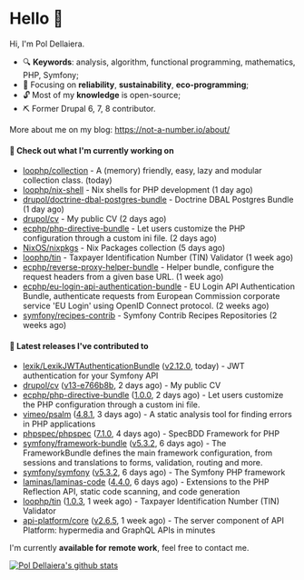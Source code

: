 # Hello 👋

Hi, I'm Pol Dellaiera.

- 🔍 **Keywords**: analysis, algorithm, functional programming, mathematics, PHP, Symfony;
- 🎯 Focusing on **reliability**, **sustainability**, **eco-programming**;
- 🔓 Most of my **knowledge** is open-source;
- ⛏️ Former Drupal 6, 7, 8 contributor.

More about me on my blog: https://not-a-number.io/about/

#### 👷 Check out what I'm currently working on

- [loophp/collection](https://github.com/loophp/collection) - A (memory) friendly, easy, lazy and modular collection class. (today)
- [loophp/nix-shell](https://github.com/loophp/nix-shell) - Nix shells for PHP development (1 day ago)
- [drupol/doctrine-dbal-postgres-bundle](https://github.com/drupol/doctrine-dbal-postgres-bundle) - Doctrine DBAL Postgres Bundle (1 day ago)
- [drupol/cv](https://github.com/drupol/cv) - My public CV (2 days ago)
- [ecphp/php-directive-bundle](https://github.com/ecphp/php-directive-bundle) - Let users customize the PHP configuration through a custom ini file. (2 days ago)
- [NixOS/nixpkgs](https://github.com/NixOS/nixpkgs) - Nix Packages collection (5 days ago)
- [loophp/tin](https://github.com/loophp/tin) - Taxpayer Identification Number (TIN) Validator (1 week ago)
- [ecphp/reverse-proxy-helper-bundle](https://github.com/ecphp/reverse-proxy-helper-bundle) - Helper bundle, configure the request headers from a given base URL. (1 week ago)
- [ecphp/eu-login-api-authentication-bundle](https://github.com/ecphp/eu-login-api-authentication-bundle) - EU Login API Authentication Bundle, authenticate requests from European Commission corporate service &#39;EU Login&#39; using OpenID Connect protocol. (2 weeks ago)
- [symfony/recipes-contrib](https://github.com/symfony/recipes-contrib) - Symfony Contrib Recipes Repositories (2 weeks ago)

#### 🔭 Latest releases I've contributed to

- [lexik/LexikJWTAuthenticationBundle](https://github.com/lexik/LexikJWTAuthenticationBundle) ([v2.12.0](https://github.com/lexik/LexikJWTAuthenticationBundle/releases/tag/v2.12.0), today) - JWT authentication for your Symfony API
- [drupol/cv](https://github.com/drupol/cv) ([v13-e766b8b](https://github.com/drupol/cv/releases/tag/v13-e766b8b), 2 days ago) - My public CV
- [ecphp/php-directive-bundle](https://github.com/ecphp/php-directive-bundle) ([1.0.0](https://github.com/ecphp/php-directive-bundle/releases/tag/1.0.0), 2 days ago) - Let users customize the PHP configuration through a custom ini file.
- [vimeo/psalm](https://github.com/vimeo/psalm) ([4.8.1](https://github.com/vimeo/psalm/releases/tag/4.8.1), 3 days ago) - A static analysis tool for finding errors in PHP applications
- [phpspec/phpspec](https://github.com/phpspec/phpspec) ([7.1.0](https://github.com/phpspec/phpspec/releases/tag/7.1.0), 4 days ago) - SpecBDD Framework for PHP
- [symfony/framework-bundle](https://github.com/symfony/framework-bundle) ([v5.3.2](https://github.com/symfony/framework-bundle/releases/tag/v5.3.2), 6 days ago) - The FrameworkBundle defines the main framework configuration, from sessions and translations to forms, validation, routing and more.
- [symfony/symfony](https://github.com/symfony/symfony) ([v5.3.2](https://github.com/symfony/symfony/releases/tag/v5.3.2), 6 days ago) - The Symfony PHP framework
- [laminas/laminas-code](https://github.com/laminas/laminas-code) ([4.4.0](https://github.com/laminas/laminas-code/releases/tag/4.4.0), 6 days ago) - Extensions to the PHP Reflection API, static code scanning, and code generation
- [loophp/tin](https://github.com/loophp/tin) ([1.0.3](https://github.com/loophp/tin/releases/tag/1.0.3), 1 week ago) - Taxpayer Identification Number (TIN) Validator
- [api-platform/core](https://github.com/api-platform/core) ([v2.6.5](https://github.com/api-platform/core/releases/tag/v2.6.5), 1 week ago) - The server component of API Platform: hypermedia and GraphQL APIs in minutes

I'm currently **available for remote work**, feel free to contact me.

[![Pol Dellaiera's github stats](https://github-readme-stats.vercel.app/api?username=drupol&count_private=true&show_icons=true)](https://github.com/drupol)
